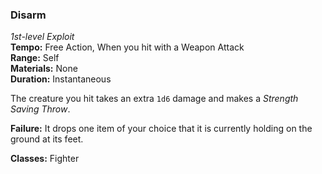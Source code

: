 ### Disarm
*1st-level Exploit*  
**Tempo:** Free Action, When you hit with a Weapon Attack  
**Range:** Self  
**Materials:** None  
**Duration:** Instantaneous  

The creature you hit takes an extra `1d6` damage and makes a *Strength Saving Throw*.

**Failure:** It drops one item of your choice that it is currently holding on the ground at its feet.

**Classes:** Fighter